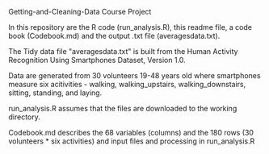 Getting-and-Cleaning-Data Course Project

In this repository are the R code (run_analysis.R), this readme file, a code book
(Codebook.md) and the output .txt file (averagesdata.txt).

The Tidy data file "averagesdata.txt" is built from the Human Activity Recognition Using Smartphones
Dataset, Version 1.0.  

Data are generated from 30 volunteers 19-48 years old where smartphones measure six acitivities - 
walking, walking_upstairs, walking_downstairs, sitting, standing, and laying.

run_analysis.R assumes that the files are downloaded to the working directory.

Codebook.md describes the 68 variables (columns) and the 180 rows (30 volunteers * six activities)
and input files and processing in run_analysis.R
